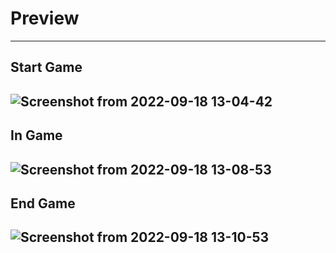# Preview
---
## Start Game
![Screenshot from 2022-09-18 13-04-42](https://user-images.githubusercontent.com/74386536/190919589-310cf2fa-728e-40ad-abbb-67e58fa7f513.png)
---
## In Game
![Screenshot from 2022-09-18 13-08-53](https://user-images.githubusercontent.com/74386536/190919626-1e1653f3-2391-4e63-baf7-fc82e56dc2ba.png)
---
## End Game
![Screenshot from 2022-09-18 13-10-53](https://user-images.githubusercontent.com/74386536/190919729-05f49c81-af3d-4e83-94f7-625337e0479b.png)
---

